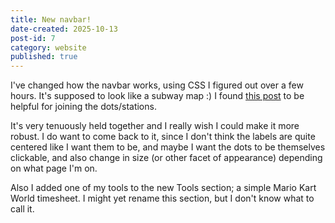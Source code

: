 ```yaml
---
title: New navbar!
date-created: 2025-10-13
post-id: 7
category: website
published: true
---
```

I've changed how the navbar works, using CSS I figured out over a few hours. It's supposed to look like a subway map :) I found [this post](https://dev.to/peterc/how-to-create-joined-bulletpoint-lists-with-css-bbc-news-style-1eem) to be helpful for joining the dots/stations.

It's very tenuously held together and I really wish I could make it more robust. I do want to come back to it, since I don't think the labels are quite centered like I want them to be, and maybe I want the dots to be themselves clickable, and also change in size (or other facet of appearance) depending on what page I'm on.

Also I added one of my tools to the new Tools section; a simple Mario Kart World timesheet. I might yet rename this section, but I don't know what to call it.